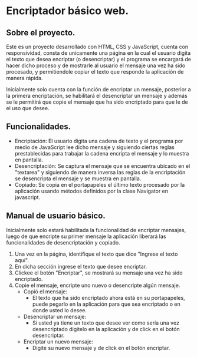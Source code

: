# Encriptador básico web.

## Sobre el proyecto.

Este es un proyecto desarrollado con HTML, CSS y JavaScript, cuenta con responsividad, consta de unicamente una página en la cual el usuario digita
el texto que desea encriptar (o desencriptar) y el programa se encargará de hacer dicho proceso y de mostrarle al usuario el mensaje una vez ha
sido procesado, y permitiendole copiar el texto que responde la aplicación de manera rápida.

Inicialmente solo cuenta con la función de encriptar un mensaje, posterior a la primera encriptación, se habilitará el desencriptar un mensaje y además 
se le permitirá que copie el mensaje que ha sido encriptado para que le de el uso que desee.

## Funcionalidades.
- Encriptación: El usuario digita una cadena de texto y el programa por medio de JavaScript lee dicho mensaje y siguiendo ciertas reglas prestablecidas para trabajar
                la cadena encripta el mensaje y lo muestra en pantalla.
- Desencriptación: Se captura el mensaje que se encuentra ubicado en el "textarea" y siguiendo de manera inversa las reglas de la encriptación se desencripta el mensaje
                y se muestra en pantalla.
- Copiado: Se copia en el portapapeles el último texto procesado por la aplicación usando métodos definidos por la clase Navigator en javascript.

## Manual de usuario básico.
Inicialmente solo estará habilitada la funcionalidad de encriptar mensajes, luego de que encripte su primer mensaje la aplicación liberará las funcionalidades de 
desencriptación y copiado.
1. Una vez en la página, identifique el texto que dice "Ingrese el texto aquí".
2. En dicha sección ingrese el texto que desee encriptar.
3. Clickee el botón "Encriptar", se mostrará su mensaje una vez ha sido encriptado.
4. Copie el mensaje, encripte uno nuevo o desencripte algún mensaje.
    - Copió el mensaje:
       - El texto que ha sido encriptado ahora está en su portapapeles, puede pegarlo en la aplicación para que sea encriptado o en donde usted lo desee.
    - Desencriptar un mensaje:
      - Si usted ya tiene un texto que desee ver como sería una vez desencriptado digitelo en la aplicación y de click en el botón desencriptar.
    - Encriptar un nuevo mensaje:
      - Digite su nuevo mensaje y de click en el botón encriptar.
   
